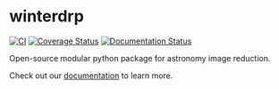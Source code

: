 # winterdrp

[![CI](https://github.com/winter-telescope/winterdrp/actions/workflows/continous_integration.yml/badge.svg)](https://github.com/winter-telescope/winterdrp/actions/workflows/continous_integration.yml)
[![Coverage Status](https://coveralls.io/repos/github/winter-telescope/winterdrp/badge.svg?branch=main)](https://coveralls.io/github/winter-telescope/winterdrp?branch=main)
[![Documentation Status](https://readthedocs.org/projects/winterdrp/badge/?version=latest)](https://winterdrp.readthedocs.io/en/latest/?badge=latest)

Open-source modular python package for astronomy image reduction.

Check out our [documentation](https://winterdrp.readthedocs.io/en/latest/?badge=latest) to learn more.
